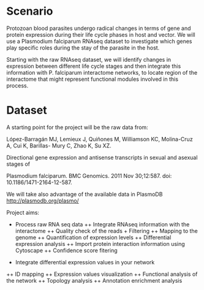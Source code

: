 Scenario
=====

Protozoan blood parasites undergo radical changes in terms of gene and protein expression during their life cycle phases in host and vector. 
We will use a Plasmodium falciparum RNAseq dataset to investigate which genes play specific roles during the stay of the parasite in the host. 

Starting with the raw RNAseq dataset, we will identify changes in expression between different life cycle stages and then integrate this information with P. falciparum interactome networks, to locate region of the interactome that might represent functional modules involved in this  process. 

Dataset
=====

A starting point for the project will be the raw data from: 

López-Barragán MJ, Lemieux J, Quiñones M, Williamson KC, Molina-Cruz A, Cui K, Barillas-
Mury C, Zhao K, Su XZ. 

Directional gene expression and antisense transcripts in sexual and asexual stages of 

Plasmodium falciparum. BMC Genomics. 2011 Nov 30;12:587. doi: 10.1186/1471-2164-12-587.

We will take also advantage of the available data in PlasmoDB http://plasmodb.org/plasmo/

Project aims:

+ Process raw RNA seq data
++ Integrate RNAseq information with the interactome
++ Quality check of the reads + Filtering 
++ Mapping to the genome
++ Quantification of expression levels
++ Differential expression analysis
++ Import protein interaction information using Cytoscape
++ Confidence score fitering

+ Integrate differential expression values in your network

++ ID mapping
++ Expression values visualization
++ Functional analysis of the network
++ Topology analysis
++ Annotation enrichment analysis
